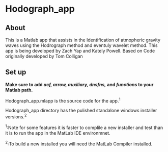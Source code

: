 # Hodograph_app

## About
This is a Matlab app that assists in the Identification of atmopheric gravity waves using the Hodrograph method and eventuly wavelet method.
This app is being developed by Zach Yap and Kately Powell. Based on Code originally developed by Tom Colligan

## Set up
**Make sure to add *acf, arrow, auxiliary, dnsfns,* and *functions* to your Matlab path.**

Hodograph_app.mlapp is the source code for the app.<sup>1</sup>

Hodograph_app directory has the pulished standalone windows installer versions.<sup>2</sup>



<sup>1</sup>:Note for some features it is faster to complile a new installer and test than it is to run the app in the MatLab IDE environmnet.

<sup>2</sup>:To build a new installed you will need the MatLab Compiler installed.
